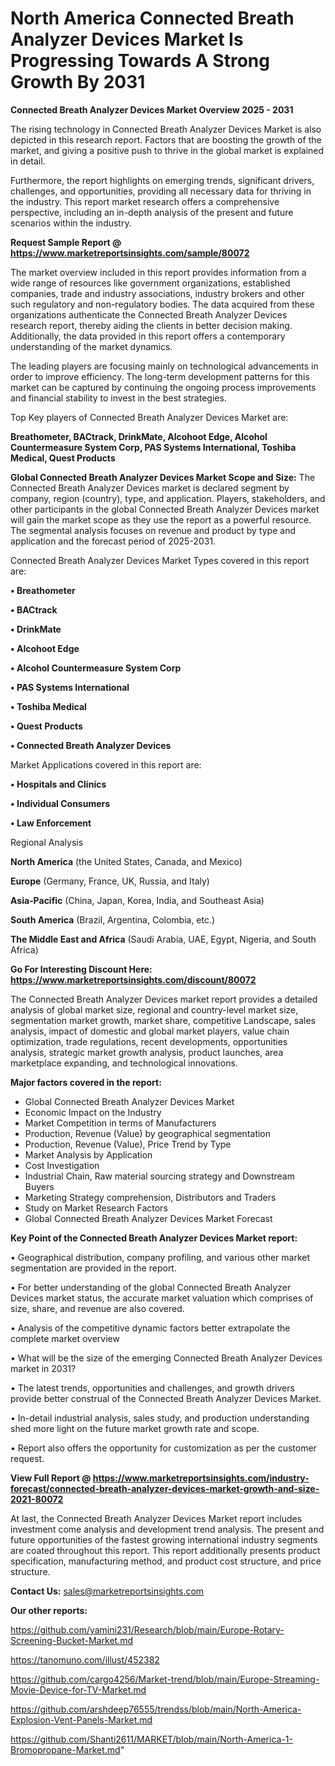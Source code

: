 # North America Connected Breath Analyzer Devices Market Is Progressing Towards A Strong Growth By 2031

<Strong> Connected Breath Analyzer Devices Market Overview 2025 - 2031</strong>

The rising technology in Connected Breath Analyzer Devices Market is also depicted in this research report. Factors that are boosting the growth of the market, and giving a positive push to thrive in the global market is explained in detail.

Furthermore, the report highlights on emerging trends, significant drivers, challenges, and opportunities, providing all necessary data for thriving in the industry. This report market research offers a comprehensive perspective, including an in-depth analysis of the present and future scenarios within the industry.

<strong>Request Sample Report @ <a href=https://www.marketreportsinsights.com/sample/80072>https://www.marketreportsinsights.com/sample/80072</a></strong>

The market overview included in this report provides information from a wide range of resources like government organizations, established companies, trade and industry associations, industry brokers and other such regulatory and non-regulatory bodies. The data acquired from these organizations authenticate the Connected Breath Analyzer Devices research report, thereby aiding the clients in better decision making. Additionally, the data provided in this report offers a contemporary understanding of the market dynamics.

The leading players are focusing mainly on technological advancements in order to improve efficiency. The long-term development patterns for this market can be captured by continuing the ongoing process improvements and financial stability to invest in the best strategies.

Top Key players of Connected Breath Analyzer Devices Market are:

<strong>Breathometer, BACtrack, DrinkMate, Alcohoot Edge, Alcohol Countermeasure System Corp, PAS Systems International, Toshiba Medical, Quest Products</strong>

<strong><b>Global Connected Breath Analyzer Devices Market Scope and Size:</b></strong>
The Connected Breath Analyzer Devices market is declared segment by company, region (country), type, and application. Players, stakeholders, and other participants in the global Connected Breath Analyzer Devices market will gain the market scope as they use the report as a powerful resource. The segmental analysis focuses on revenue and product by type and application and the forecast period of 2025-2031.

Connected Breath Analyzer Devices Market Types covered in this report are:

<strong>• Breathometer

• BACtrack

• DrinkMate

• Alcohoot Edge

• Alcohol Countermeasure System Corp

• PAS Systems International

• Toshiba Medical

• Quest Products

• Connected Breath Analyzer Devices</strong>

Market Applications covered in this report are:

<strong>• Hospitals and Clinics

• Individual Consumers

• Law Enforcement</strong> 

Regional Analysis

<strong>North America</strong> (the United States, Canada, and Mexico)

<strong>Europe</strong> (Germany, France, UK, Russia, and Italy)

<strong>Asia-Pacific</strong> (China, Japan, Korea, India, and Southeast Asia)

<strong>South America</strong> (Brazil, Argentina, Colombia, etc.)

<strong>The Middle East and Africa</strong> (Saudi Arabia, UAE, Egypt, Nigeria, and South Africa)

<strong>Go For Interesting Discount Here: <a href=https://www.marketreportsinsights.com/discount/80072>https://www.marketreportsinsights.com/discount/80072</a></strong>

The Connected Breath Analyzer Devices market report provides a detailed analysis of global market size, regional and country-level market size, segmentation market growth, market share, competitive Landscape, sales analysis, impact of domestic and global market players, value chain optimization, trade regulations, recent developments, opportunities analysis, strategic market growth analysis, product launches, area marketplace expanding, and technological innovations.

<strong><b>Major factors covered in the report:</b></strong>
<ul>
  <li>Global Connected Breath Analyzer Devices Market </li>
  <li>Economic Impact on the Industry</li>
  <li>Market Competition in terms of Manufacturers</li>
  <li>Production, Revenue (Value) by geographical segmentation</li>
  <li>Production, Revenue (Value), Price Trend by Type</li>
  <li>Market Analysis by Application</li>
  <li>Cost Investigation</li>
  <li>Industrial Chain, Raw material sourcing strategy and Downstream Buyers</li>
  <li>Marketing Strategy comprehension, Distributors and Traders</li>
  <li>Study on Market Research Factors</li>
  <li>Global Connected Breath Analyzer Devices Market Forecast</li>
</ul>

<strong><b>Key Point of the Connected Breath Analyzer Devices Market report:</b></strong>

• Geographical distribution, company profiling, and various other market segmentation are provided in the report.

• For better understanding of the global Connected Breath Analyzer Devices market status, the accurate market valuation which comprises of size, share, and revenue are also covered.

• Analysis of the competitive dynamic factors better extrapolate the complete market overview

• What will be the size of the emerging Connected Breath Analyzer Devices market in 2031?

• The latest trends, opportunities and challenges, and growth drivers provide better construal of the Connected Breath Analyzer Devices Market.

• In-detail industrial analysis, sales study, and production understanding shed more light on the future market growth rate and scope.

• Report also offers the opportunity for customization as per the customer request.

<strong><b>View Full Report @ <a href=https://www.marketreportsinsights.com/industry-forecast/connected-breath-analyzer-devices-market-growth-and-size-2021-80072>https://www.marketreportsinsights.com/industry-forecast/connected-breath-analyzer-devices-market-growth-and-size-2021-80072</a></b></strong>


At last, the Connected Breath Analyzer Devices Market report includes investment come analysis and development trend analysis. The present and future opportunities of the fastest growing international industry segments are coated throughout this report. This report additionally presents product specification, manufacturing method, and product cost structure, and price structure.

<strong>Contact Us:</strong>
sales@marketreportsinsights.com

<strong>Our other reports:</strong>

<a href=https://github.com/yamini231/Research/blob/main/Europe-Rotary-Screening-Bucket-Market.md>https://github.com/yamini231/Research/blob/main/Europe-Rotary-Screening-Bucket-Market.md</a>

<a href=https://tanomuno.com/illust/452382>https://tanomuno.com/illust/452382</a>

<a href=https://github.com/cargo4256/Market-trend/blob/main/Europe-Streaming-Movie-Device-for-TV-Market.md>https://github.com/cargo4256/Market-trend/blob/main/Europe-Streaming-Movie-Device-for-TV-Market.md</a>

<a href=https://github.com/arshdeep76555/trendss/blob/main/North-America-Explosion-Vent-Panels-Market.md>https://github.com/arshdeep76555/trendss/blob/main/North-America-Explosion-Vent-Panels-Market.md</a>

<a href=https://github.com/Shanti2611/MARKET/blob/main/North-America-1-Bromopropane-Market.md>https://github.com/Shanti2611/MARKET/blob/main/North-America-1-Bromopropane-Market.md</a>"
